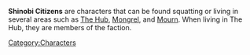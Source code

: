 **Shinobi Citizens** are characters that can be found squatting or
living in several areas such as [The Hub](The_Hub.md "wikilink"),
[Mongrel](Mongrel.md "wikilink"), and [Mourn](Mourn.md "wikilink"). When
living in The Hub, they are members of the [](03%20-%20Projects%20&%20Wikis/Kenshi/Kenshi%20Wiki/Kenshi%20Wiki%20Template/Holy_Nation_Outlaws.md) faction.

[Category:Characters](Category:Characters "wikilink")
